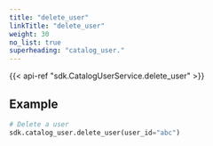 ```yaml
---
title: "delete_user"
linkTitle: "delete_user"
weight: 30
no_list: true
superheading: "catalog_user."
---
```


{{< api-ref "sdk.CatalogUserService.delete_user" >}}

## Example

```python
# Delete a user
sdk.catalog_user.delete_user(user_id="abc")
```
